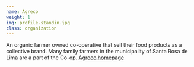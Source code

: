 ```yaml
---
name: Agreco
weight: 1
img: profile-standin.jpg
class: organization
---
```

An organic farmer owned co-operative that sell their food products as a collective brand.  Many family farmers in the municipality of Santa Rosa de Lima are a part of the Co-op. [Agreco homepage](http://www.agreco.com.br/)
